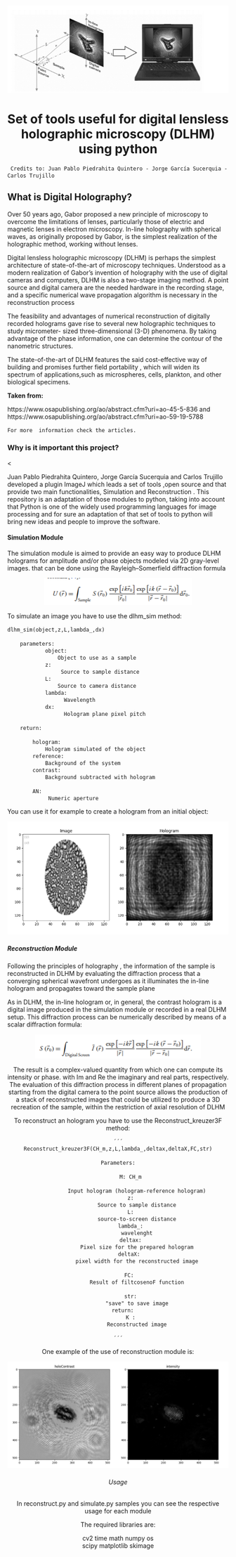 <div align="center">
    <img src="./resources/DLHM.png"><img>

</div>
<h1 align="center">Set of tools useful for digital lensless holographic microscopy (DLHM) using  python  </h1>

<p>
     
     Credits to: Juan Pablo Piedrahita Quintero - Jorge García Sucerquia - Carlos Trujillo
</p>

<h2>What is Digital Holography?</h2>

<p>
    Over 50 years ago, Gabor proposed a new principle of
microscopy to overcome the limitations of lenses, particularly
those of electric and magnetic lenses in electron
microscopy. In-line holography with spherical
waves, as originally proposed by Gabor, is the simplest
realization of the holographic method, working
without lenses.
</p>

<p>
Digital lensless holographic microscopy (DLHM) is perhaps
the simplest architecture of state-of-the-art of microscopy
techniques. Understood as a modern realization of Gabor’s
invention of holography  with the use of digital cameras
and computers, DLHM is also a two-stage imaging method.
A point source and digital camera are the needed hardware in
the recording stage, and a specific numerical wave propagation algorithm is necessary in the reconstruction process
</p>

<p>
The feasibility and advantages of numerical reconstruction
of digitally recorded holograms gave rise to
several new holographic techniques to study micrometer-
sized three-dimensional (3-D) phenomena. By
taking advantage of the phase information, one can
determine the contour of the nanometric structures.

</p>
<p>
 The state-of-the-art of DLHM features the said cost-effective way
of building and promises further field portability , which
will widen its spectrum of applications,such as microspheres,
 cells, plankton, and other biological specimens.
</p>




<p>
    <b>Taken from:</b></p> 
    
  <p>  https://www.osapublishing.org/ao/abstract.cfm?uri=ao-45-5-836  and  https://www.osapublishing.org/ao/abstract.cfm?uri=ao-59-19-5788 </p> 

    For more  information check the articles.


<h3>Why is it important this project?</h3>

<
<p>
     Juan Pablo Piedrahita Quintero,  Jorge García Sucerquia and Carlos Trujillo developed a  plugin ImageJ which leads a set of tools ,open source and that provide two main functionalities, Simulation and Reconstruction . This repository is an adaptation of those modules to python, taking into account that Python is one of the widely used programming languages for image processing and for sure an adaptation of that set of tools to python will bring new ideas and people to improve the software.

</p>


<h4> Simulation Module </h4>

<p>
The simulation module
is aimed to provide an easy way to produce DLHM holograms
for amplitude and/or phase objects modeled via 2D gray-level
images. that can be done using the  Rayleigh–Somerfield diffraction
formula
</p>


<div align="center">
    <img src="./resources/equation.png"><img>

</div>

<p> To simulate an image you have to use the dlhm_sim method: </p>

```
dlhm_sim(object,z,L,lambda_,dx)

    parameters:
            object:  
                Object to use as a sample 
            z:      
                 Source to sample distance
            L:
                Source to camera distance
            lambda:
                  Wavelength
            dx:
                  Hologram plane pixel pitch

    return:

        hologram:
            Hologram simulated of the object
        reference:
            Background of the system
        contrast: 
            Background subtracted with hologram

        AN:
             Numeric aperture

```


<p> You can use it for example to create a hologram from an initial object:</p>

<div align="center">
    <img src="./resources/simulation_result.png"><img>

    
</div>

<h5> Reconstruction Module </h5>

<p>
Following the principles of holography , the information
of the sample  is reconstructed in DLHM by evaluating
the diffraction process that a converging spherical wavefront
undergoes as it illuminates the in-line hologram
 and propagates toward the sample plane

</p>

<p>
As in DLHM,
the in-line hologram or, in general, the contrast hologram is a
digital image produced in the simulation module or recorded in
a real DLHM setup. This diffraction process can be numerically
described by means of a scalar diffraction formula:

</p>

<div align="center">
    <img src="./resources/eq2.png"><img>


<p>
The result  is a complex-valued quantity from
which one can compute its intensity or phase.
with Im and Re the
imaginary and real parts, respectively. The evaluation of this
diffraction process in different planes of propagation starting
from the digital camera to the point source allows the production of a stack of reconstructed images that could be utilized to
produce a 3D recreation of the sample, within the restriction of
axial resolution of DLHM
</p>

<p> To reconstruct an hologram you have to use the Reconstruct_kreuzer3F method: </p>

    ´´´
    Reconstruct_kreuzer3F(CH_m,z,L,lambda_,deltax,deltaX,FC,str)

    Parameters:

            M: CH_m

                Input hologram (hologram-reference hologram)
            z:
                Source to sample distance
            L:
                source-to-screen distance
            lambda_:
                wavelenght
            deltax:
                Pixel size for the prepared hologram
            deltaX: 
                pixel width for the reconstructed image

            FC: 
                Result of filtcosenoF function

            str:
                "save" to save image
        return: 
            K :
                Reconstructed image

    ´´´
<p> One example of the use of reconstruction module is:</p>

<div align="center">
    <img src="./resources/result.PNG"><img>



<h6>Usage</h6>

<p>
In reconstruct.py and simulate.py samples you can see the respective usage for each module
</p>


<p>The required libraries are:

 cv2
 time
 math
 numpy 
 os    
 scipy
 matplotlib
 skimage  

</p>
